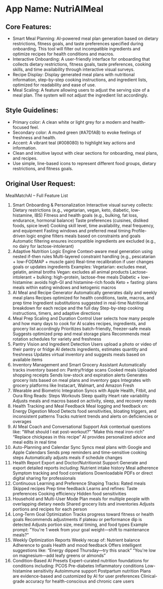 # **App Name**: NutriAIMeal

## Core Features:

- Smart Meal Planning: AI-powered meal plan generation based on dietary restrictions, fitness goals, and taste preferences specified during onboarding. This tool will filter out incompatible ingredients and optimize recipes for health conditions and macros.
- Interactive Onboarding: A user-friendly interface for onboarding that collects dietary restrictions, fitness goals, taste preferences, cooking skills, and time availability through interactive visual surveys.
- Recipe Display: Display generated meal plans with nutritional information, step-by-step cooking instructions, and ingredient lists, optimized for readability and ease of use.
- Meal Scaling: A feature allowing users to adjust the serving size of a meal plan. The system will not adjust the ingredient list accordingly.

## Style Guidelines:

- Primary color: A clean white or light grey for a modern and health-focused feel.
- Secondary color: A muted green (#A7D1AB) to evoke feelings of freshness and health.
- Accent: A vibrant teal (#008080) to highlight key actions and information.
- Clean and intuitive layout with clear sections for onboarding, meal plans, and recipes.
- Use simple, line-based icons to represent different food groups, dietary restrictions, and fitness goals.

## Original User Request:
MealMatchAI – Full Feature List

1. Smart Onboarding & Personalization
Interactive visual survey collects:
Dietary restrictions (e.g., vegetarian, vegan, keto, diabetic, low-histamine, IBS)
Fitness and health goals (e.g., bulking, fat loss, endurance, hormonal balance)
Taste preferences (cuisines, disliked foods, spice level)
Cooking skill level, time availability, meal frequency, and equipment
Fasting windows and preferred meal timing
Profile-driven logic engine filters meals based on constraints and goals
Automatic filtering ensures incompatible ingredients are excluded (e.g., no dairy for lactose-intolerant)
2. Adaptive Nutrition Logic Engine
Context-aware meal generation using nested if-then rules
Multi-layered constraint handling (e.g., pescatarian + low-FODMAP + muscle gain)
Real-time recalibration if user changes goals or updates ingredients
Examples:
Vegetarian: excludes meat, gelatin, animal broths
Vegan: excludes all animal products
Lactose-intolerant + bulking: high-protein, lactose-free meals
Diabetic + low-histamine: avoids high-GI and histamine-rich foods
Keto + fasting: plans meals within eating windows and ketogenic macros
3. AI Meal and Recipe Generator
Automatically generates daily and weekly meal plans
Recipes optimized for health conditions, taste, macros, and prep time
Ingredient substitutions suggested in real-time
Nutritional breakdown for each recipe and the full day
Step-by-step cooking instructions, timers, and adaptive directions
4. Meal Prep Scaling and Duration Control
User selects how many people and how many days to cook for
AI scales recipes, ingredients, and grocery list accordingly
Prioritizes batch-friendly, freezer-safe meals
Suggests optimized prep and meal storage plans
Recommends meal rotation schedules for variety and freshness
5. Pantry Vision and Ingredient Detection
Users upload a photo or video of their pantry or fridge
AI detects ingredients, estimates quantity and freshness
Updates virtual inventory and suggests meals based on available items
6. Inventory Management and Smart Grocery Assistant
Automatically tracks inventory based on:
Pantry/fridge scans
Cooked meals
Uploaded shopping receipts
Sends low-stock and expiration alerts
Generates grocery lists based on meal plans and inventory gaps
Integrates with grocery platforms like Instacart, Walmart, and Amazon Fresh
7. Wearable and Biometric Integration
Syncs with Apple Health, Fitbit, and Oura Ring
Reads:
Steps
Workouts
Sleep quality
Heart rate variability
Adjusts meals and macros based on activity, sleep, and recovery needs
8. Health Tracking and Meal Feedback
Meal logging and feedback on:
Energy
Digestion
Mood
Detects food sensitivities, bloating triggers, and inconsistent patterns
Tracks nutrient trends and alerts on deficiencies or overages
9. AI Meal Coach and Conversational Support
Ask contextual questions like:
“What should I eat post-workout?”
“Make this meal iron-rich”
“Replace chickpeas in this recipe”
AI provides personalized advice and meal edits in real time
10. Auto-Planning and Calendar Sync
Syncs meal plans with Google and Apple Calendars
Sends prep reminders and time-sensitive cooking steps
Automatically adjusts meals if schedule changes
11. Health Report Export and Doctor/Nutritionist Support
Generate and export detailed reports including:
Nutrient intake history
Meal adherence
Symptom tracking and food correlations
Downloadable PDFs or direct digital sharing for professionals
12. Continuous Learning and Preference Shaping
Tracks:
Rated meals
Skipped recipes
Prep time feedback
Learns and refines:
Taste preferences
Cooking efficiency
Hidden food sensitivities
13. Household and Multi-User Mode
Plan meals for multiple people with overlapping dietary needs
Shared grocery lists and inventories
Adjusts portions and recipes for each person
14. Long-Term Goal Optimization
Tracks progress toward fitness or health goals
Recommends adjustments if plateau or performance dip is detected
Adjusts portion size, meal timing, and food types
Example prompt: "You're 1 week from your goal weight—shift to maintenance meals?"
15. Weekly Optimization Reports
Weekly recap of:
Nutrient balance
Adherence to goals
Health and mood feedback
Offers intelligent suggestions like:
“Energy dipped Thursday—try this snack”
“You're low on magnesium—add leafy greens or almonds”
16. Condition-Based AI Presets
Expert-curated nutrition foundations for conditions including:
PCOS
Pre-diabetes
Inflammatory conditions
Low-histamine sensitivity
Autoimmune support
Postpartum nutrition
Plans are evidence-based and customized by AI for user preferences
Clinical-grade accuracy for health-conscious and chronic care users
  